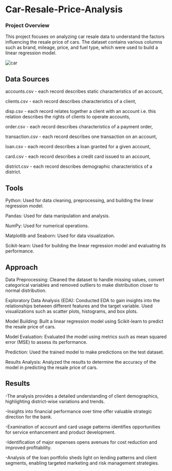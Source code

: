 # Car-Resale-Price-Analysis

### Project Overview
This project focuses on analyzing car resale data to understand the factors influencing the resale price of cars. The dataset contains various columns such as brand, mileage, price, and fuel type, which were used to build a linear regression model.

![car](https://github.com/HetKothari1/Car-Resale-Price-Analysis/assets/167286650/fa664bbc-85e2-4c91-a759-ac3723598687)

## Data Sources
accounts.csv - each record describes static characteristics of an account,

clients.csv  - each record describes characteristics of a client,

disp.csv - each record relates together a client with an account i.e. this relation describes the rights of clients to operate accounts,

order.csv - each record describes characteristics of a payment order,

transaction.csv - each record describes one transaction on an account,

loan.csv  - each record describes a loan granted for a given account,

card.csv  - each record describes a credit card issued to an account,

district.csv - each record describes demographic characteristics of a district.

## Tools
Python: Used for data cleaning, preprocessing, and building the linear regression model.

Pandas: Used for data manipulation and analysis.

NumPy: Used for numerical operations.

Matplotlib and Seaborn: Used for data visualization.

Scikit-learn: Used for building the linear regression model and evaluating its performance.

## Approach
Data Preprocessing: Cleaned the dataset to handle missing values, convert categorical variables and removed outliers to make distribution closer to normal distribution.

Exploratory Data Analysis (EDA): Conducted EDA to gain insights into the relationships between different features and the target variable. Used visualizations such as scatter plots, histograms, and box plots.

Model Building: Built a linear regression model using Scikit-learn to predict the resale price of cars.

Model Evaluation: Evaluated the model using metrics such as mean squared error (MSE) to assess its performance.

Prediction: Used the trained model to make predictions on the test dataset.

Results Analysis: Analyzed the results to determine the accuracy of the model in predicting the resale price of cars.

## Results
-The analysis provides a detailed understanding of client demographics, highlighting district-wise variations and trends.

-Insights into financial performance over time offer valuable strategic direction for the bank.

-Examination of account and card usage patterns identifies opportunities for service enhancement and product development.

-Identification of major expenses opens avenues for cost reduction and improved profitability.

-Analysis of the loan portfolio sheds light on lending patterns and client segments, enabling targeted marketing and risk management strategies.
